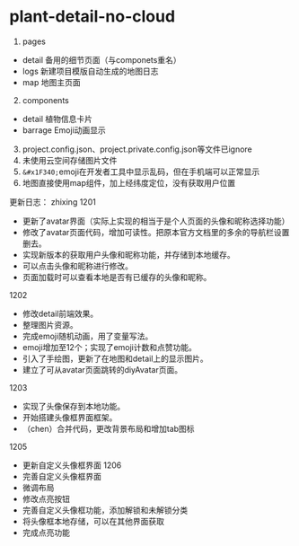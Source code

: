 # plant-detail-no-cloud
1. pages
  - detail 备用的细节页面（与componets重名）
  - logs 新建项目模版自动生成的地图日志
  - map 地图主页面
2. components
  - detail 植物信息卡片
  - barrage Emoji动画显示
3. project.config.json、project.private.config.json等文件已ignore
4. 未使用云空间存储图片文件
5. `&#x1F340;`emoji在开发者工具中显示乱码，但在手机端可以正常显示
6. 地图直接使用map组件，加上经纬度定位，没有获取用户位置

更新日志：
zhixing
1201
  - 更新了avatar界面（实际上实现的相当于是个人页面的头像和昵称选择功能）
  - 修改了avatar页面代码，增加可读性。把原本官方文档里的多余的导航栏设置删去。
  - 实现新版本的获取用户头像和昵称功能，并存储到本地缓存。
  - 可以点击头像和昵称进行修改。
  - 页面加载时可以查看本地是否有已缓存的头像和昵称。

  1202
  - 修改detail前端效果。
  - 整理图片资源。
  - 完成emoji随机动画，用了变量写法。
  - emoji增加至12个；实现了emoji计数和点赞功能。
  - 引入了手绘图，更新了在地图和detail上的显示图片。
  - 建立了可从avatar页面跳转的diyAvatar页面。

  1203
  - 实现了头像保存到本地功能。 
  - 开始搭建头像框界面框架。
  - （chen）合并代码，更改背景布局和增加tab图标
        
  1205
  - 更新自定义头像框界面
  1206
  - 完善自定义头像框界面
  - 微调布局
  - 修改点亮按钮
  - 完善自定义头像框功能，添加解锁和未解锁分类
  - 将头像框本地存储，可以在其他界面获取
  - 完成点亮功能